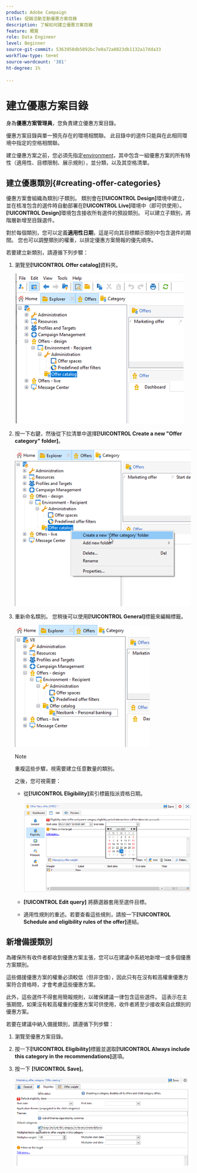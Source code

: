 ```yaml
---
product: Adobe Campaign
title: 促銷活動互動優惠方案目錄
description: 了解如何建立優惠方案目錄
feature: 概覽
role: Data Engineer
level: Beginner
source-git-commit: 5363950db5092bc7e0a72a0823db1132a17dda33
workflow-type: tm+mt
source-wordcount: '381'
ht-degree: 1%

---
```


# 建立優惠方案目錄

身為&#x200B;**優惠方案管理員**，您負責建立優惠方案目錄。

優惠方案目錄與單一預先存在的環境相關聯。 此目錄中的選件只能與在此相同環境中指定的空格相關聯。

建立優惠方案之前，您必須先指定[environment](interaction-env.md)，其中包含一組優惠方案的所有特性（適用性、目標限制、展示規則），並分類，以及其空格清單。

## 建立優惠類別{#creating-offer-categories}

優惠方案會組織為類別/子類別。 類別會在&#x200B;**[!UICONTROL Design]**&#x200B;環境中建立，並在核准包含的選件時自動部署在&#x200B;**[!UICONTROL Live]**&#x200B;環境中（即可供使用）。 **[!UICONTROL Design]**&#x200B;環境包含接收所有選件的預設類別。 可以建立子類別，將階層新增至目錄選件。

對於每個類別，您可以定義&#x200B;**適用性日期**，這是可向其目標顯示類別中包含選件的期間。 您也可以調整類別的權重，以排定優惠方案簡報的優先順序。

若要建立新類別，請遵循下列步驟：

1. 瀏覽至&#x200B;**[!UICONTROL Offer catalog]**&#x200B;資料夾。

   ![](assets/offer_cat_create_001.png)

1. 按一下右鍵，然後從下拉清單中選擇&#x200B;**[!UICONTROL Create a new "Offer category" folder]**。

   ![](assets/offer_cat_create_002.png)

1. 重新命名類別。 您稍後可以使用&#x200B;**[!UICONTROL General]**&#x200B;標籤來編輯標籤。

   ![](assets/offer_cat_create_003.png)

   >[!NOTE]
   >
   >重複這些步驟，視需要建立任意數量的類別。

   之後，您可視需要：

   * 從&#x200B;**[!UICONTROL Eligibility]**&#x200B;索引標籤指派資格日期。

      ![](assets/offer_cat_create_004.png)

   * **[!UICONTROL Edit query]** 將篩選器套用至選件目標。

   * 適用性規則的重述。若要查看這些規則，請按一下&#x200B;**[!UICONTROL Schedule and eligibility rules of the offer]**&#x200B;連結。

## 新增備援類別

為確保所有收件者都收到優惠方案主張，您可以在建議中系統地新增一或多個優惠方案類別。

這些備援優惠方案的權重必須較低（但非空值），因此只有在沒有較高權重優惠方案符合資格時，才會考慮這些優惠方案。

此外，這些選件不得套用簡報規則，以確保建議一律包含這些選件。 這表示在主張期間，如果沒有較高權重的優惠方案可供使用，收件者將至少接收來自此類別的優惠方案。

若要在建議中納入備援類別，請遵循下列步驟：

1. 瀏覽至優惠方案目錄。
1. 按一下&#x200B;**[!UICONTROL Eligibility]**&#x200B;標籤並選取&#x200B;**[!UICONTROL Always include this category in the recommendations]**&#x200B;選項。
1. 按一下 **[!UICONTROL Save]**。

   ![](assets/offer_cat_default_001.png)

